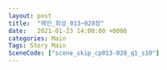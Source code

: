 ```yaml
---
layout: post
title:  "메인_회상_013~028장"
date:   2021-01-23 14:00:00 +0000
categories: Main
Tags: Story Main
SceneCode: ["scene_skip_cp013-028_q1_s10"]
---
```

